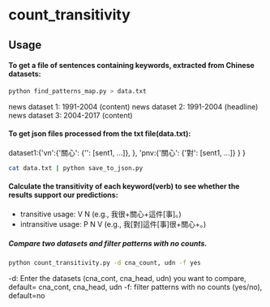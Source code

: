 # count_transitivity


## Usage

#### To get a file of sentences containing keywords, extracted from Chinese datasets:

```bash
python find_patterns_map.py > data.txt
```

news dataset 1: 1991-2004 (content)
news dataset 2: 1991-2004 (headline)
news dataset 3: 2004-2017 (content)


#### To get json files processed from the txt file(data.txt):
dataset1:{'vn':{'關心': {'': [sent1, ...]}, 
                },
          'pnv:{'關心': {'對': [sent1, ...]}
                }
          }

```bash 
cat data.txt | python save_to_json.py

```

#### Calculate the transitivity of each keyword(verb) to see whether the results support our predictions:
- transitive usage: V N (e.g., 我很+關心+這件[事]。)
- intransitive usage: P N V (e.g., 我[對]這件[事]很+關心+。)

##### Compare two datasets and filter patterns with no counts.

```bash 
python count_transitivity.py -d cna_count, udn -f yes

```
-d: Enter the datasets (cna_cont, cna_head, udn) you want to compare, default= cna_cont, cna_head, udn
-f: filter patterns with no counts (yes/no), default=no

 
 
 
